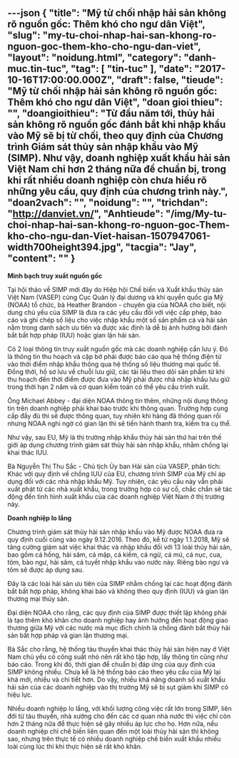 ---json
{
    "title": "Mỹ từ chối nhập hải sản không rõ nguồn gốc: Thêm khó cho ngư dân Việt",
    "slug": "my-tu-choi-nhap-hai-san-khong-ro-nguon-goc-them-kho-cho-ngu-dan-viet",
    "layout": "noidung.html",
    "category": "danh-muc.tin-tuc",
    "tag": [
        "tin-tuc"
    ],
    "date": "2017-10-16T17:00:00.000Z",
    "draft": false,
    "tieude": "Mỹ từ chối nhập hải sản không rõ nguồn gốc: Thêm khó cho ngư dân Việt",
    "doan gioi thieu": "",
    "doangioithieu": "Từ đầu năm tới, thủy hải sản không rõ nguồn gốc đánh bắt khi nhập khẩu vào Mỹ sẽ bị từ chối, theo quy định của Chương trình Giám sát thủy sản nhập khẩu vào Mỹ (SIMP). Như vậy, doanh nghiệp xuất khẩu hải sản Việt Nam chỉ hơn 2 tháng nữa để chuẩn bị, trong khi rất nhiều doanh nghiệp còn chưa hiểu rõ những yêu cầu, quy định của chương trình này.",
    "doan2vach": "",
    "noidung": "",
    "trichdan": "http://danviet.vn/",
    "Anhtieude": "/img/My-tu-choi-nhap-hai-san-khong-ro-nguon-goc-Them-kho-cho-ngu-dan-Viet-haisan-1507947061-width700height394.jpg",
    "tacgia": "Jay",
    "__content__": ""
}
---
<p><span style="font-size:14px"><strong>Minh bạch truy xuất nguồn gốc</strong></span></p>

<p><span style="font-size:14px">Tại hội thảo về SIMP mới đ&acirc;y do Hiệp hội Chế biến v&agrave; Xuất khẩu thủy sản Việt Nam (VASEP) c&ugrave;ng Cục Quản l&yacute; đại dương v&agrave; kh&iacute; quyển quốc gia Mỹ (NOAA) tổ chức, b&agrave; Heather Brandon - chuy&ecirc;n gia của NOAA cho biết, nội dung chủ yếu của SIMP l&agrave; đưa ra c&aacute;c y&ecirc;u cầu đối với việc cấp ph&eacute;p, b&aacute;o c&aacute;o v&agrave; ghi ch&eacute;p số liệu cho việc nhập khẩu một số sản phẩm c&aacute; v&agrave; hải sản nằm trong danh s&aacute;ch ưu ti&ecirc;n v&agrave; được x&aacute;c định l&agrave; dễ bị ảnh hưởng bởi đ&aacute;nh bắt bất hợp ph&aacute;p (IUU) hoặc gian lận hải sản.</span></p>

<p><span style="font-size:14px">C&oacute; 2 loại th&ocirc;ng tin truy xuất nguồn gốc m&agrave; c&aacute;c doanh nghiệp cần lưu &yacute;. Đ&oacute; l&agrave; th&ocirc;ng tin thu hoạch v&agrave; cập bờ phải được b&aacute;o c&aacute;o qua hệ thống điện tử v&agrave;o thời điểm nhập khẩu th&ocirc;ng qua hệ thống số liệu thương mại quốc tế. Đồng thời, hồ sơ lưu về chuỗi lưu giữ, c&aacute;c t&agrave;i liệu theo d&otilde;i sản phẩm từ khi thu hoạch đến thời điểm được đưa v&agrave;o Mỹ phải được nh&agrave; nhập khẩu lưu giữ trong thời hạn 2 năm v&agrave; cơ quan kiểm to&aacute;n c&oacute; thể y&ecirc;u cầu tr&igrave;nh xuất.</span></p>

<p><span style="font-size:14px">&Ocirc;ng Michael Abbey - đại diện NOAA th&ocirc;ng tin th&ecirc;m, những nội dung th&ocirc;ng tin tr&ecirc;n doanh nghiệp phải khai b&aacute;o trước khi th&ocirc;ng quan. Trường hợp cung cấp đầy đủ th&igrave; sẽ được th&ocirc;ng quan, tuy nhi&ecirc;n khi h&agrave;ng đ&atilde; th&ocirc;ng quan rồi nhưng NOAA nghi ngờ c&oacute; gian lận th&igrave; sẽ tiến h&agrave;nh thanh tra, kiểm tra cụ thể.</span></p>

<p><span style="font-size:14px">Như vậy, sau EU, Mỹ l&agrave; thị trường nhập khẩu thủy hải sản thứ hai tr&ecirc;n thế giới &aacute;p dụng chương tr&igrave;nh gi&aacute;m s&aacute;t thủy hải sản nhập khẩu, nhằm chống lại khai th&aacute;c IUU.</span></p>

<p><span style="font-size:14px">B&agrave; Nguyễn Thị Thu Sắc - Chủ tịch Ủy ban Hải sản của VASEP, ph&acirc;n t&iacute;ch: Kh&aacute;c với quy định về chống IUU của EU, chương tr&igrave;nh SIMP của Mỹ chỉ &aacute;p dụng đối với c&aacute;c nh&agrave; nhập khẩu Mỹ. Tuy nhi&ecirc;n, c&aacute;c y&ecirc;u cầu n&agrave;y vẫn phải xuất ph&aacute;t từ c&aacute;c nh&agrave; xuất khẩu, trong trường hợp c&oacute; sự cố, chắc chắn sẽ t&aacute;c động đến t&igrave;nh h&igrave;nh xuất khẩu của c&aacute;c doanh nghiệp Việt Nam ở thị trường n&agrave;y.</span></p>

<p><span style="font-size:14px"><strong>Doanh nghiệp lo lắng</strong></span></p>

<p><span style="font-size:14px">Chương tr&igrave;nh gi&aacute;m s&aacute;t thủy hải sản nhập khẩu v&agrave;o Mỹ được NOAA đưa ra quy định cuối c&ugrave;ng v&agrave;o ng&agrave;y 9.12.2016. Theo đ&oacute;, kể từ ng&agrave;y 1.1.2018, Mỹ sẽ tăng cường gi&aacute;m s&aacute;t việc khai th&aacute;c v&agrave; nhập khẩu đối với 13 lo&agrave;i thủy hải sản, bao gồm c&aacute; hồng, hải s&acirc;m, c&aacute; mập, c&aacute; kiếm, c&aacute; ngừ, c&aacute; m&uacute;, c&aacute; nục, cua, t&ocirc;m, b&agrave;o ngư, hải s&acirc;m, c&aacute; tuyết nhập khẩu v&agrave;o nước n&agrave;y. Ri&ecirc;ng b&agrave;o ngư v&agrave; t&ocirc;m sẽ được &aacute;p dụng sau.</span></p>

<p><span style="font-size:14px">Đ&acirc;y l&agrave; c&aacute;c lo&agrave;i hải sản ưu ti&ecirc;n của SIMP nhằm chống lại c&aacute;c hoạt động đ&aacute;nh bắt bất hợp ph&aacute;p, kh&ocirc;ng khai b&aacute;o v&agrave; kh&ocirc;ng theo quy định (IUU) v&agrave; gian lận thương mại thủy sản.</span></p>

<p><span style="font-size:14px">Đại diện NOAA cho rằng, c&aacute;c quy định của SIMP được thiết lập kh&ocirc;ng phải l&agrave; tạo th&ecirc;m kh&oacute; khăn cho doanh nghiệp hay ảnh hưởng đến hoạt động giao thương giữa Mỹ với c&aacute;c nước m&agrave; mục đ&iacute;ch ch&iacute;nh l&agrave; chống đ&aacute;nh bắt thủy hải sản bất hợp ph&aacute;p v&agrave; gian lận thương mại.</span></p>

<p><span style="font-size:14px">B&agrave; Sắc cho rằng, hệ thống t&agrave;u thuyền khai th&aacute;c thủy hải sản hiện nay ở Việt Nam chủ yếu c&oacute; c&ocirc;ng suất nhỏ n&ecirc;n rất kh&oacute; tập hợp, lấy th&ocirc;ng tin cũng như b&aacute;o c&aacute;o. Trong khi đ&oacute;, thời gian để chuẩn bị đ&aacute;p ứng của quy định của SIMP kh&ocirc;ng nhiều. Chưa kể l&agrave; hệ thống b&aacute;o c&aacute;o theo y&ecirc;u cầu của Mỹ lại kh&aacute; mới, nhiều v&agrave; chi tiết hơn. Do vậy, nhiều khả năng doanh số xuất khẩu hải sản của c&aacute;c doanh nghiệp v&agrave;o thị trường Mỹ sẽ bị sụt giảm khi SIMP c&oacute; hiệu lực.</span></p>

<p><span style="font-size:14px">Nhiều doanh nghiệp lo lắng, với khối lượng c&ocirc;ng việc rất lớn trong SIMP, li&ecirc;n đới từ t&agrave;u thuyền, nh&agrave; xưởng cho đến c&aacute;c cơ quan nh&agrave; nước th&igrave; việc chỉ c&ograve;n hơn 2 th&aacute;ng nữa để thực hiện sẽ g&acirc;y nhiều &aacute;p lực cho họ. Hơn nữa, nếu doanh nghiệp chỉ chế biến li&ecirc;n quan đến một lo&agrave;i thủy hải sản th&igrave; kh&ocirc;ng sao, nhưng tr&ecirc;n thực tế c&oacute; nhiều doanh nghiệp chế biến xuất khẩu nhiều lo&agrave;i c&ugrave;ng l&uacute;c th&igrave; khi thực hiện sẽ rất kh&oacute; khăn.&nbsp;</span></p>
